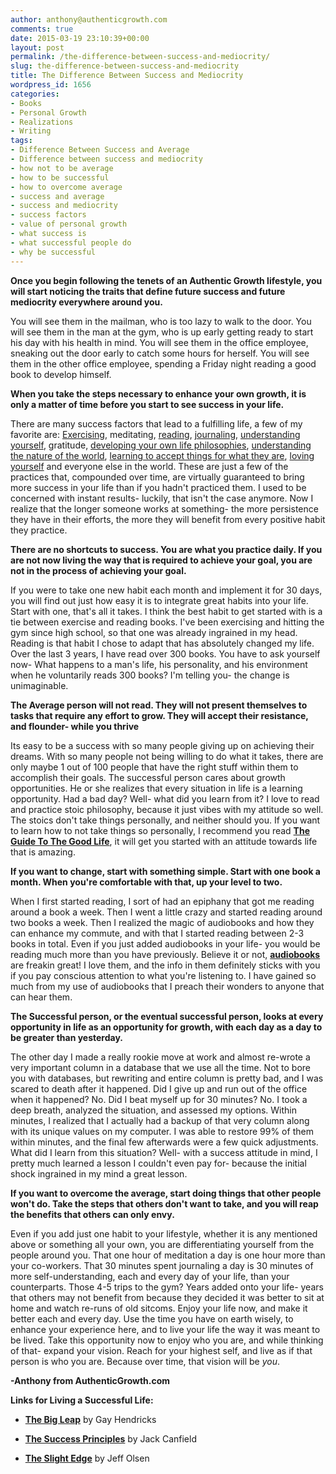 ```yaml
---
author: anthony@authenticgrowth.com
comments: true
date: 2015-03-19 23:10:39+00:00
layout: post
permalink: /the-difference-between-success-and-mediocrity/
slug: the-difference-between-success-and-mediocrity
title: The Difference Between Success and Mediocrity
wordpress_id: 1656
categories:
- Books
- Personal Growth
- Realizations
- Writing
tags:
- Difference Between Success and Average
- Difference between success and mediocrity
- how not to be average
- how to be successful
- how to overcome average
- success and average
- success and mediocrity
- success factors
- value of personal growth
- what success is
- what successful people do
- why be successful
---
```


**Once you begin following the tenets of an Authentic Growth lifestyle, you will start noticing the traits that define future success and future mediocrity everywhere around you.**

You will see them in the mailman, who is too lazy to walk to the door. You will see them in the man at the gym, who is up early getting ready to start his day with his health in mind. You will see them in the office employee, sneaking out the door early to catch some hours for herself. You will see them in the other office employee, spending a Friday night reading a good book to develop himself.

**When you take the steps necessary to enhance your own growth, it is only a matter of time before you start to see success in your life.**

There are many success factors that lead to a fulfilling life, a few of my favorite are: [Exercising](http://www.authenticgrowth.com/importance-of-health/), meditating, [reading](http://www.authenticgrowth.com/read-these-books/), [journaling](http://www.authenticgrowth.com/morning-pages/), [understanding yourself](http://www.authenticgrowth.com/uncover-your-beliefs/), gratitude, [developing your own life philosophies](http://www.authenticgrowth.com/growth-mindset/), [understanding the nature of the world](http://www.authenticgrowth.com/be-careful-what-you-think-you-just-might-get-it/), [learning to accept things for what they are](http://www.authenticgrowth.com/tapping/), [loving yourself](http://www.authenticgrowth.com/the-importance-of-self-love/) and everyone else in the world. These are just a few of the practices that, compounded over time, are virtually guaranteed to bring more success in your life than if you hadn't practiced them. I used to be concerned with instant results- luckily, that isn't the case anymore. Now I realize that the longer someone works at something- the more persistence they have in their efforts, the more they will benefit from every positive habit they practice.

**There are no shortcuts to success. You are what you practice daily. If you are not now living the way that is required to achieve your goal, you are not in the process of achieving your goal.**

If you were to take one new habit each month and implement it for 30 days, you will find out just how easy it is to integrate great habits into your life. Start with one, that's all it takes. I think the best habit to get started with is a tie between exercise and reading books. I've been exercising and hitting the gym since high school, so that one was already ingrained in my head. Reading is that habit I chose to adapt that has absolutely changed my life. Over the last 3 years, I have read over 300 books. You have to ask yourself now- What happens to a man's life, his personality, and his environment when he voluntarily reads 300 books? I'm telling you- the change is unimaginable.

**The Average person will not read. They will not present themselves to tasks that require any effort to grow. They will accept their resistance, and flounder- while you thrive**

Its easy to be a success with so many people giving up on achieving their dreams. With so many people not being willing to do what it takes, there are only maybe 1 out of 100 people that have the right stuff within them to accomplish their goals. The successful person cares about growth opportunities. He or she realizes that every situation in life is a learning opportunity. Had a bad day? Well- what did you learn from it? I love to read and practice stoic philosophy, because it just vibes with my attitude so well. The stoics don't take things personally, and neither should you. If you want to learn how to not take things so personally, I recommend you read **[The Guide To The Good Life](http://amzn.to/1C1ZOnI)**, it will get you started with an attitude towards life that is amazing.

**If you want to change, start with something simple. Start with one book a month. When you're comfortable with that, up your level to two.**

When I first started reading, I sort of had an epiphany that got me reading around a book a week. Then I went a little crazy and started reading around two books a week. Then I realized the magic of audiobooks and how they can enhance my commute, and with that I started reading between 2-3 books in total. Even if you just added audiobooks in your life- you would be reading much more than you have previously. Believe it or not, **[audiobooks](http://www.amazon.com/Audible-Free-Trial-Digital-Membership/dp/B00NB86OYE/?ref_=assoc_tag_ph_1422899139880&_encoding=UTF8&camp=1789&creative=9325&linkCode=pf4&tag=authenticgrowth-20&linkId=TWJLBE5PL6XI6RYL)** are freakin great! I love them, and the info in them definitely sticks with you if you pay conscious attention to what you're listening to. I have gained so much from my use of audiobooks that I preach their wonders to anyone that can hear them.

**The Successful person, or the eventual successful person, looks at every opportunity in life as an opportunity for growth, with each day as a day to be greater than yesterday.**

The other day I made a really rookie move at work and almost re-wrote a very important column in a database that we use all the time. Not to bore you with databases, but rewriting and entire column is pretty bad, and I was scared to death after it happened. Did I give up and run out of the office when it happened? No. Did I beat myself up for 30 minutes? No. I took a deep breath, analyzed the situation, and assessed my options. Within minutes, I realized that I actually had a backup of that very column along with its unique values on my computer. I was able to restore 99% of them within minutes, and the final few afterwards were a few quick adjustments. What did I learn from this situation? Well- with a success attitude in mind, I pretty much learned a lesson I couldn't even pay for- because the initial shock ingrained in my mind a great lesson.

**If you want to overcome the average, start doing things that other people won't do. Take the steps that others don't want to take, and you will reap the benefits that others can only envy.**

Even if you add just one habit to your lifestyle, whether it is any mentioned above or something all your own, you are differentiating yourself from the people around you. That one hour of meditation a day is one hour more than your co-workers. That 30 minutes spent journaling a day is 30 minutes of more self-understanding, each and every day of your life, than your counterparts. Those 4-5 trips to the gym? Years added onto your life- years that others may not benefit from because they decided it was better to sit at home and watch re-runs of old sitcoms. Enjoy your life now, and make it better each and every day. Use the time you have on earth wisely, to enhance your experience here, and to live your life the way it was meant to be lived. Take this opportunity now to enjoy who you are, and while thinking of that- expand your vision. Reach for your highest self, and live as if that person is who you are. Because over time, that vision will be _you_.

**-Anthony from AuthenticGrowth.com**

**Links for Living a Successful Life:**



	
  * **[The Big Leap](http://amzn.to/1xD8YBU)** by Gay Hendricks

	
  * **[The Success Principles](http://amzn.to/1DDh7Of)** by Jack Canfield

	
  * [**The Slight Edge**](http://amzn.to/1GweEmq) by Jeff Olsen


